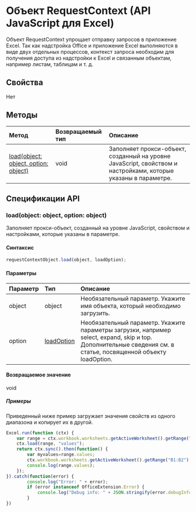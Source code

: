 ﻿# Объект RequestContext (API JavaScript для Excel)

Объект RequestContext упрощает отправку запросов в приложение Excel. Так как надстройка Office и приложение Excel выполняются в виде двух отдельных процессов, контекст запроса необходим для получения доступа из надстройки к Excel и связанным объектам, например листам, таблицам и т. д. 

## Свойства
Нет

## Методы

| Метод         | Возвращаемый тип    |Описание|
|:---------------|:--------|:----------|
|[load(object: object, option: object)](#loadobject-object-option-object)  |void     |Заполняет прокси-объект, созданный на уровне JavaScript, свойством и настройками, которые указаны в параметре.|

## Спецификации API

### load(object: object, option: object)
Заполняет прокси-объект, созданный на уровне JavaScript, свойством и настройками, которые указаны в параметре.

#### Синтаксис
```js
requestContextObject.load(object, loadOption);
```

#### Параметры
| Параметр       | Тип    |Описание|
|:----------------|:--------|:----------|
|object|object|Необязательный параметр. Укажите имя объекта, который необходимо загрузить.|
|option|[loadOption](loadoption.md)|Необязательный параметр. Укажите параметры загрузки, например select, expand, skip и top. Дополнительные сведения см. в статье, посвященной объекту loadOption.|

#### Возвращаемое значение
void

##### Примеры

Приведенный ниже пример загружает значения свойств из одного диапазона и копирует их в другой.

```js
Excel.run(function (ctx) { 
    var range = ctx.workbook.worksheets.getActiveWorksheet().getRange("A1:A2");
    ctx.load(range, "values");
    return ctx.sync().then(function() {
        var myvalues=range.values;
        ctx.workbook.worksheets.getActiveWorksheet().getRange("B1:B2").values = myvalues;
        console.log(range.values);
    });
}).catch(function(error) {
        console.log("Error: " + error);
        if (error instanceof OfficeExtension.Error) {
            console.log("Debug info: " + JSON.stringify(error.debugInfo));
        }
})
```

